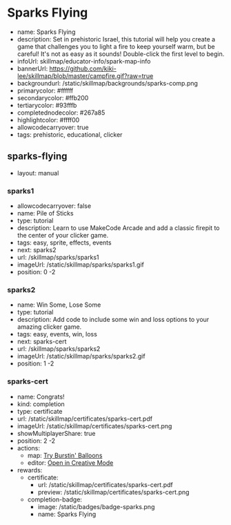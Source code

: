 # Sparks Flying
* name: Sparks Flying
* description: Set in prehistoric Israel, this tutorial will help you create a game that challenges you to light a fire to keep yourself warm, but be careful! It's not as easy as it sounds!  Double-click the first level to begin.
* infoUrl: skillmap/educator-info/spark-map-info
* bannerUrl: https://github.com/kiki-lee/skillmap/blob/master/campfire.gif?raw=true
* backgroundurl: /static/skillmap/backgrounds/sparks-comp.png
* primarycolor: #ffffff
* secondarycolor: #ffb200
* tertiarycolor: #93fffb
* completednodecolor: #267a85
* highlightcolor: #ffff00
* allowcodecarryover: true
* tags: prehistoric, educational, clicker


## sparks-flying
* layout: manual


### sparks1
* allowcodecarryover: false
* name: Pile of Sticks
* type: tutorial
* description: Learn to use MakeCode Arcade and add a classic firepit to the center of your clicker game.
* tags: easy, sprite, effects, events
* next: sparks2
* url: /skillmap/sparks/sparks1
* imageUrl: /static/skillmap/sparks/sparks1.gif
* position: 0 -2



### sparks2
* name: Win Some, Lose Some
* type: tutorial
* description: Add code to include some win and loss options to your amazing clicker game.
* tags: easy, events, win, loss
* next: sparks-cert
* url: /skillmap/sparks/sparks2
* imageUrl: /static/skillmap/sparks/sparks2.gif
* position: 1 -2

<!--
### sparks3
* name: Get Animated
* type: tutorial
* description: Finish your game by adding a thrilling carnival sound and real frame-by-frame animations!
* tags: easy, clicker, sprite, buttons
* next: sparks4
* url: /skillmap/sparks/sparks3
* imageUrl: /static/skillmap/sparks/sparks3.gif
* position: 1 1



### sparks4
* name: Play with Friends
* type: tutorial
* description: Want to play with friends? A few simple changes will have you playing chase in no time!
* tags: easy, clicker, multiplayer, buttons
* next: sparks-cert
* url: /skillmap/sparks/sparks4
* imageUrl: /static/skillmap/sparks/sparks3.gif
* position: 1 0
-->

### sparks-cert
* name: Congrats!
* kind: completion
* type: certificate
* url: /static/skillmap/certificates/sparks-cert.pdf
* imageUrl: /static/skillmap/certificates/sparks-cert.png
* showMultiplayerShare: true
* position: 2 -2
* actions:
    * map: [Try Burstin' Balloons](/skillmap/balloon)
    * editor: [Open in Creative Mode](/)
* rewards:
    * certificate:
        * url: /static/skillmap/certificates/sparks-cert.pdf
        * preview: /static/skillmap/certificates/sparks-cert.png
    * completion-badge:
        * image: /static/badges/badge-sparks.png
        * name: Sparks Flying
